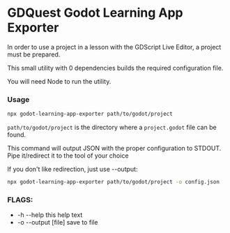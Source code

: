 # GDQuest Godot Learning App Exporter

In order to use a project in a lesson with the GDScript Live Editor, a project must be prepared.

This small utility with 0 dependencies builds the required configuration file.

You will need Node to run the utility.

### Usage

```sh
npx godot-learning-app-exporter path/to/godot/project
```

`path/to/godot/project` is the directory where a `project.godot` file can be found.

This command will output JSON with the proper configuration to STDOUT.
Pipe it/redirect it to the tool of your choice

If you don't like redirection, just use --output:

```sh
npx godot-learning-app-exporter path/to/godot/project -o config.json
```

### FLAGS:

- -h --help          this help text
- -o --output [file] save to file
